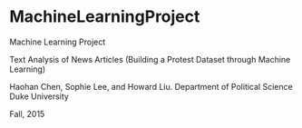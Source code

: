 # MachineLearningProject
Machine Learning Project 


Text Analysis of News Articles
(Building a Protest Dataset through Machine Learning)

Haohan Chen, Sophie Lee, and Howard Liu.
Department of Political Science
Duke University


Fall, 2015